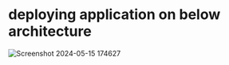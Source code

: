 # deploying application on below architecture

![Screenshot 2024-05-15 174627](https://github.com/Tanay03Trivedi/fully-funcation-aws-application-deployment/assets/160705084/0eb887ea-a580-4c7c-9745-91fa0a4385cf)
